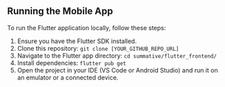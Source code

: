 ## Running the Mobile App

To run the Flutter application locally, follow these steps:

1.  Ensure you have the Flutter SDK installed.
2.  Clone this repository: `git clone [YOUR_GITHUB_REPO_URL]`
3.  Navigate to the Flutter app directory: `cd summative/flutter_frontend/`
4.  Install dependencies: `flutter pub get`
5.  Open the project in your IDE (VS Code or Android Studio) and run it on an emulator or a connected device.